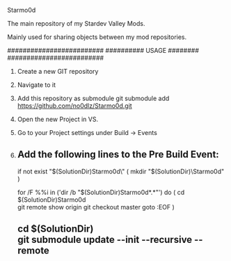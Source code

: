 Starmo0d

The main repository of my Stardev Valley Mods.


Mainly used for sharing objects between my mod repositories.


#########################
########## USAGE ########
#########################

1. Create a new GIT repository
2. Navigate to it

3. Add this repository as submodule
   git submodule add https://github.com/no0dlz/Starmo0d.git

4. Open the new Project in VS.

5. Go to your Project settings under Build -> Events
6. Add the following lines to the Pre Build Event:
   ------------------------------------
   if not exist "$(SolutionDir)Starmo0d\" (
       mkdir "$(SolutionDir)\Starmo0d"
   )

   for /F %%i in ('dir /b "$(SolutionDir)Starmo0d\*.*"') do (
       cd $(SolutionDir)Starmo0d\
       git remote show origin
       git checkout master
       goto :EOF
   )
   
   cd $(SolutionDir)\
   git submodule update --init --recursive --remote
   ------------------------------------
   
   
